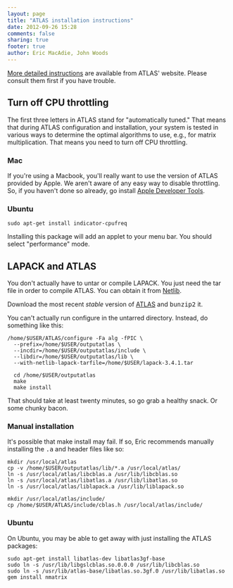 ```yaml
---
layout: page
title: "ATLAS installation instructions"
date: 2012-09-26 15:28
comments: false
sharing: true
footer: true
author: Eric MacAdie, John Woods
---
```


[More detailed instructions](http://math-atlas.sourceforge.net/atlas_install/) are available from ATLAS' website. Please
consult them first if you have trouble.

Turn off CPU throttling
-----------------------

The first three letters in ATLAS stand for "automatically tuned." That means that during ATLAS configuration and installation,
your system is tested in various ways to determine the optimal algorithms to use, e.g., for matrix multiplication. That means
you need to turn off CPU throttling.

<h3>Mac</h3>

If you're using a Macbook, you'll really want to use the version of ATLAS provided by Apple. We aren't aware of any easy
way to disable throttling. So, if you haven't done so already, go install [Apple Developer Tools](https://developer.apple.com/technologies/tools/).

<h3>Ubuntu</h3>

<pre><code>sudo apt-get install indicator-cpufreq
</code></pre>

Installing this package will add an applet to your menu bar. You should select "performance" mode.

LAPACK and ATLAS
----------------

You don't actually have to untar or compile LAPACK. You just need the tar file in order to compile ATLAS. You can obtain
it from [Netlib](http://www.netlib.org/lapack).

Download the most recent *stable* version of [ATLAS](http://math-atlas.sourceforge.net/) and <tt>bunzip2</tt> it.

You can't actually run configure in the untarred directory. Instead, do something like this:

<pre><code>/home/$USER/ATLAS/configure -Fa alg -fPIC \
  --prefix=/home/$USER/outputatlas \
  --incdir=/home/$USER/outputatlas/include \
  --libdir=/home/$USER/outputatlas/lib \
  --with-netlib-lapack-tarfile=/home/$USER/lapack-3.4.1.tar

  cd /home/$USER/outputatlas
  make
  make install
</code></pre>

That should take at least twenty minutes, so go grab a healthy snack. Or some chunky bacon.

<h3>Manual installation</h3>

It's possible that make install may fail. If so, Eric recommends manually installing the <tt>.a</tt> and header files like so:

<pre><code>mkdir /usr/local/atlas
cp -v /home/$USER/outputatlas/lib/*.a /usr/local/atlas/
ln -s /usr/local/atlas/libcblas.a /usr/lib/libcblas.so
ln -s /usr/local/atlas/libatlas.a /usr/lib/libatlas.so
ln -s /usr/local/atlas/liblapack.a /usr/lib/liblapack.so

mkdir /usr/local/atlas/include/
cp /home/$USER/ATLAS/include/cblas.h /usr/local/atlas/include/
</code></pre>

<h3>Ubuntu</h3>

On Ubuntu, you may be able to get away with just installing the ATLAS packages:

<pre><code>sudo apt-get install libatlas-dev libatlas3gf-base
sudo ln -s /usr/lib/libgslcblas.so.0.0.0 /usr/lib/libcblas.so
sudo ln -s /usr/lib/atlas-base/libatlas.so.3gf.0 /usr/lib/libatlas.so
gem install nmatrix
</code></pre>